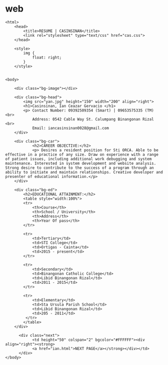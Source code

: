 # web<!DOCTYPE html>
	<html>
		<head>
			<title>RESUME | CASINSINAN</title> 
			<link rel="stylesheet" type="text/css" href="cas.css">
		</head>

		<style>
			img {
				float: right;
			}
		</style>


	<body>

		<div class="bg-image"></div>

		<div class="bg-head">	
			<img src="yan.jpg" height="150" width="200" align="right">
			<h1>Casinsinan, Ian Ceazar Gervacio </h1>
			<p> Contact Number: 09392509354 (Smart) | 09653575335 (TM) <br>
				Address: 0542 Cable Way St. Calumpang Binangonan Rizal <br>
				Email: iancasinsinan0028@gmail.com 
		</div>

		<div class="bg-car">
				<h2>CAREER OBJECTIVE:</h2>
				<p> Desires a resident position for Sti ORCA. Able to be effective in a practice of any size. Draw on experience with a range of patient issues, including additional work debugging and system maintenance. Interested in system development and website analysis. Strong desire to contribute to the success of a program through an ability to initiate and maintain relationships. Creative developer and presenter of educational information.</p>
	 	</div>
	
		<div class="bg-ed">
			<h2>EDUCATIONAL ATTAINMENT:</h2>				
			<table style="width:100%">
 			<tr>
 				<th>Course</th>
  				<th>School / University</th> 
				<th>Address</th>
				<th>Year Of pass</th>
			</tr>

 			<tr>
				<td>Tertiary</td>
   				<td>STI College</td> 
   				<td>Ortigas - Cainta</td>
   				<td>2015 - present</td>
 			</tr>

  			<tr>
    			<td>Secondary</td>
    			<td>Binangonan Catholic College</td> 
   				<td>Libid Binangonan Rizal</td>
   				<td>2011 - 2015</td>
 			</tr>

 			<tr>
    			<td>Elementary</td>
    			<td>Sta Ursula Parish School</td> 
   				<td>Libid Binangonan Rizal</td>
   				<td>205 - 2011</td>
 			 </tr>
			</table>
		</div>	

		  <div class="next">
		  	 	<td height="50" colspan="2" bgcolor="#FFFFFF"><div align="right"><strong>
		 	 	<a href="ian.html">NEXT PAGE</a></strong></div></td>
		  </div>
	</body>
</html>
